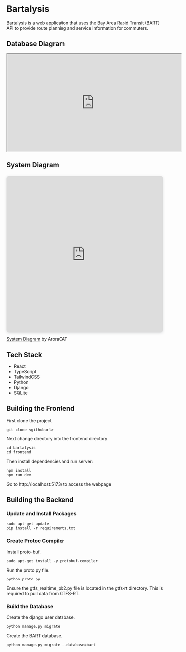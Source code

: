 # Bartalysis
Bartalysis is a web application that uses the Bay Area Rapid Transit (BART) API to provide route planning and service information for commuters.

## Database Diagram

<iframe width="560" height="315" src='https://dbdiagram.io/e/668f06759939893dae9aa1cf/66b4fe388b4bb5230e9d5a10'> </iframe>

## System Diagram

<div style="position: relative; width: 100%; height: 0; padding-top: 100.0000%;
 padding-bottom: 0; box-shadow: 0 2px 8px 0 rgba(63,69,81,0.16); margin-top: 1.6em; margin-bottom: 0.9em; overflow: hidden;
 border-radius: 8px; will-change: transform;">
  <iframe loading="lazy" style="position: absolute; width: 100%; height: 100%; top: 0; left: 0; border: none; padding: 0;margin: 0;"
    src="https:&#x2F;&#x2F;www.canva.com&#x2F;design&#x2F;DAGLzc3N0gs&#x2F;6N3pEnIH_PEmKmy7Q-brtA&#x2F;view?embed" allowfullscreen="allowfullscreen" allow="fullscreen">
  </iframe>
</div>
<a href="https:&#x2F;&#x2F;www.canva.com&#x2F;design&#x2F;DAGLzc3N0gs&#x2F;6N3pEnIH_PEmKmy7Q-brtA&#x2F;view?utm_content=DAGLzc3N0gs&amp;utm_campaign=designshare&amp;utm_medium=embeds&amp;utm_source=link" target="_blank" rel="noopener">System Diagram</a> by AroraCAT

## Tech Stack

- React
- TypeScript
- TailwindCSS
- Python
- Django
- SQLite

## Building the Frontend

First clone the project

```
git clone <githuburl>
```

Next change directory into the frontend directory

```
cd bartalysis
cd frontend
```

Then install dependencies and run server:

```
npm install
npm run dev
```

Go to http://localhost:5173/ to access the webpage

## Building the Backend

### Update and Install Packages

```
sudo apt-get update
pip install -r requirements.txt
```

### Create Protoc Compiler

Install proto-buf.

```
sudo apt-get install -y protobuf-compiler
```

Run the proto.py file.

```
python proto.py
```

Ensure the gtfs_realtime_pb2.py file is located in the gtfs-rt directory. This is required to pull data from GTFS-RT.

### Build the Database

Create the django user database.

```
python manage.py migrate
```

Create the BART database.

```
python manage.py migrate --database=bart
```
